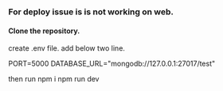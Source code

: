 ### For deploy issue is is not working on web.
#### Clone the repository.
create .env file.
add below two line.

PORT=5000
DATABASE_URL="mongodb://127.0.0.1:27017/test"

then run
npm i
npm run dev

